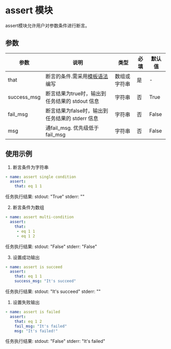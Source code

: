 # assert 模块

assert模块允许用户对参数条件进行断言。

## 参数

| 参数 | 说明 | 类型 | 必填 | 默认值 |
|------|------|------|------|-------|
| that | 断言的条件.需采用[模板语法](../101-syntax.md)编写  | 数组或字符串 | 是 | - |
| success_msg | 断言结果为true时，输出到任务结果的 stdout 信息 | 字符串 | 否 | True |
| fail_msg | 断言结果为false时，输出到任务结果的 stderr 信息 | 字符串 | 否 | False |
| msg | 通fail_msg. 优先级低于fail_msg | 字符串 | 否 | False |

## 使用示例

1. 断言条件为字符串
```yaml
- name: assert single condition
  assert:
    that: eq 1 1
```
任务执行结果:
stdout: "True"
stderr: ""

2. 断言条件为数组
```yaml
- name: assert multi-condition
  assert:
    that: 
     - eq 1 1
     - eq 1 2
```
任务执行结果:
stdout: "False"
stderr: "False"

3. 设置成功输出
```yaml
- name: assert is succeed
  assert:
    that: eq 1 1
    success_msg: "It's succeed"
```
任务执行结果:
stdout: "It's succeed"
stderr: ""

1. 设置失败输出
```yaml
- name: assert is failed
  assert:
    that: eq 1 2
    fail_msg: "It's failed"
    msg: "It's failed!"
```
任务执行结果:
stdout: "False"
stderr: "It's failed"